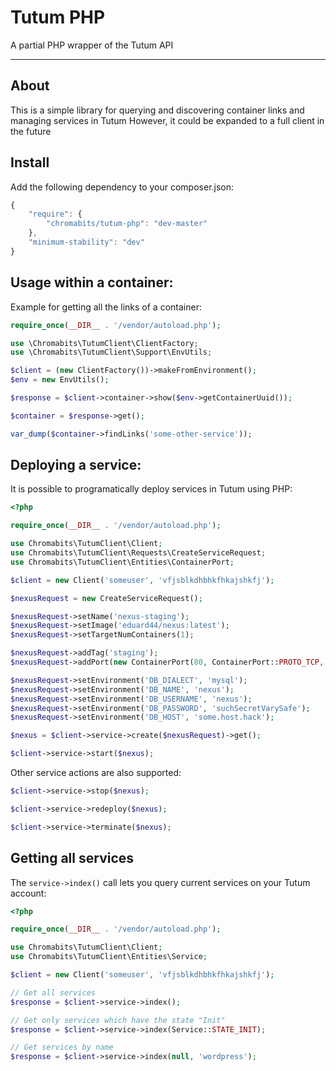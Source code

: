 # Tutum PHP

A partial PHP wrapper of the Tutum API

---

## About

This is a simple library for querying and discovering container links and managing services in Tutum
However, it could be expanded to a full client in the future

## Install

Add the following dependency to your composer.json:

```js
{
    "require": {
        "chromabits/tutum-php": "dev-master"
    },
    "minimum-stability": "dev"
}
```

## Usage within a container:

Example for getting all the links of a container:

```php
require_once(__DIR__ . '/vendor/autoload.php');

use \Chromabits\TutumClient\ClientFactory;
use \Chromabits\TutumClient\Support\EnvUtils;

$client = (new ClientFactory())->makeFromEnvironment();
$env = new EnvUtils();

$response = $client->container->show($env->getContainerUuid());

$container = $response->get();

var_dump($container->findLinks('some-other-service'));
```

## Deploying a service:

It is possible to programatically deploy services in Tutum using PHP:

```php
<?php

require_once(__DIR__ . '/vendor/autoload.php');

use Chromabits\TutumClient\Client;
use Chromabits\TutumClient\Requests\CreateServiceRequest;
use Chromabits\TutumClient\Entities\ContainerPort;

$client = new Client('someuser', 'vfjsblkdhbhkfhkajshkfj');

$nexusRequest = new CreateServiceRequest();

$nexusRequest->setName('nexus-staging');
$nexusRequest->setImage('eduard44/nexus:latest');
$nexusRequest->setTargetNumContainers(1);

$nexusRequest->addTag('staging');
$nexusRequest->addPort(new ContainerPort(80, ContainerPort::PROTO_TCP, 80, true));

$nexusRequest->setEnvironment('DB_DIALECT', 'mysql');
$nexusRequest->setEnvironment('DB_NAME', 'nexus');
$nexusRequest->setEnvironment('DB_USERNAME', 'nexus');
$nexusRequest->setEnvironment('DB_PASSWORD', 'suchSecretVarySafe');
$nexusRequest->setEnvironment('DB_HOST', 'some.host.hack');

$nexus = $client->service->create($nexusRequest)->get();

$client->service->start($nexus);
```

Other service actions are also supported:

```php
$client->service->stop($nexus);

$client->service->redeploy($nexus);

$client->service->terminate($nexus);
```

## Getting all services

The `service->index()` call lets you query current services on your Tutum account:

```php
<?php

require_once(__DIR__ . '/vendor/autoload.php');

use Chromabits\TutumClient\Client;
use Chromabits\TutumClient\Entities\Service;

$client = new Client('someuser', 'vfjsblkdhbhkfhkajshkfj');

// Get all services
$response = $client->service->index();

// Get only services which have the state "Init"
$response = $client->service->index(Service::STATE_INIT);

// Get services by name
$response = $client->service->index(null, 'wordpress');
```